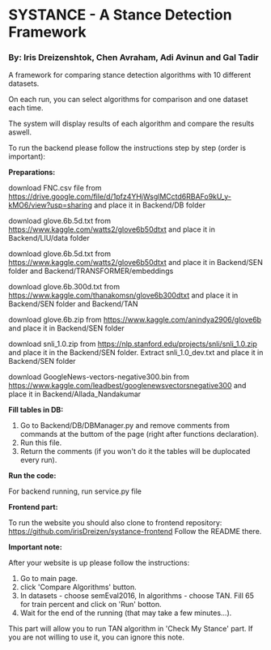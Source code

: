 # SYSTANCE - A Stance Detection Framework 
### By: Iris Dreizenshtok, Chen Avraham, Adi Avinun and Gal Tadir

A framework for comparing stance detection algorithms with 10 different datasets.

On each run, you can select algorithms for comparison and one dataset each time.

The system will display results of each algorithm and compare the results aswell.

To run the backend please follow the instructions step by step (order is important): 

**Preparations:**

download FNC.csv file from
https://drive.google.com/file/d/1pfz4YHjWsglMCctd6RBAFo9kU_y-kMO6/view?usp=sharing and place it in Backend/DB folder

download glove.6b.5d.txt from https://www.kaggle.com/watts2/glove6b50dtxt and place it in Backend/LIU/data folder

download glove.6b.5d.txt from https://www.kaggle.com/watts2/glove6b50dtxt and place it in Backend/SEN folder and Backend/TRANSFORMER/embeddings

download glove.6b.300d.txt from https://www.kaggle.com/thanakomsn/glove6b300dtxt and place it in Backend/SEN folder and Backend/TAN

download glove.6b.zip from https://www.kaggle.com/anindya2906/glove6b and place it in Backend/SEN folder

download snli_1.0.zip from https://nlp.stanford.edu/projects/snli/snli_1.0.zip and place it in the Backend/SEN folder. Extract snli_1.0_dev.txt and place it in Backend/SEN folder

download GoogleNews-vectors-negative300.bin from https://www.kaggle.com/leadbest/googlenewsvectorsnegative300 and place it in Backend/Allada_Nandakumar

**Fill tables in DB:**
1. Go to Backend/DB/DBManager.py and remove comments from commands at the buttom of the page (right after functions declaration).
2. Run this file.
3. Return the comments (if you won't do it the tables will be duplocated every run).

**Run the code:**

For backend running, run service.py file

**Frontend part:**

To run the website you should also clone to frontend repository: https://github.com/irisDreizen/systance-frontend
Follow the README there.

**Important note:**

After your website is up please follow the instructions:
1. Go to main page.
2. click 'Compare Algorithms' button.
3. In datasets - choose semEval2016, In algorithms - choose TAN. Fill 65 for train percent and click on 'Run' botton.
4. Wait for the end of the running (that may take a few minutes...).

This part will allow you to run TAN algorithm in 'Check My Stance' part. If you are not willing to use it, you can ignore this note.


